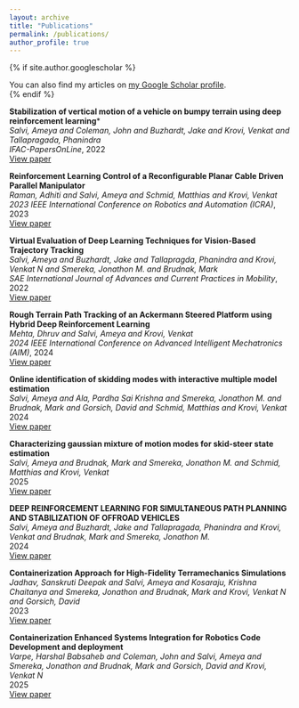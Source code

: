 ```yaml
---
layout: archive
title: "Publications"
permalink: /publications/
author_profile: true
---
```


{% if site.author.googlescholar %}
  <div class="wordwrap">You can also find my articles on <a href="{{site.author.googlescholar}}">my Google Scholar profile</a>.</div>
{% endif %}

<!-- Begin static publication list -->

**Stabilization of vertical motion of a vehicle on bumpy terrain using deep reinforcement learning***  
*Salvi, Ameya and Coleman, John and Buzhardt, Jake and Krovi, Venkat and Tallapragada, Phanindra*  
*IFAC-PapersOnLine*, 2022  
[View paper](https://linkinghub.elsevier.com/retrieve/pii/S2405896322028403)  


**Reinforcement Learning Control of a Reconfigurable Planar Cable Driven Parallel Manipulator**  
*Raman, Adhiti and Salvi, Ameya and Schmid, Matthias and Krovi, Venkat*  
*2023 IEEE International Conference on Robotics and Automation (ICRA)*, 2023  
[View paper](https://ieeexplore.ieee.org/document/10160498/)  


**Virtual Evaluation of Deep Learning Techniques for Vision-Based Trajectory Tracking**  
*Salvi, Ameya and Buzhardt, Jake and Tallapragda, Phanindra and Krovi, Venkat N and Smereka, Jonathon M. and Brudnak, Mark*  
*SAE International Journal of Advances and Current Practices in Mobility*, 2022  
[View paper](https://www.sae.org/content/2022-01-0369)  


**Rough Terrain Path Tracking of an Ackermann Steered Platform using Hybrid Deep Reinforcement Learning**  
*Mehta, Dhruv and Salvi, Ameya and Krovi, Venkat*  
*2024 IEEE International Conference on Advanced Intelligent Mechatronics (AIM)*, 2024  
[View paper](https://ieeexplore.ieee.org/document/10636992/)  


**Online identification of skidding modes with interactive multiple model estimation**  
*Salvi, Ameya and Ala, Pardha Sai Krishna and Smereka, Jonathon M. and Brudnak, Mark and Gorsich, David and Schmid, Matthias and Krovi, Venkat*  
2024  
[View paper](http://arxiv.org/abs/2409.20554)  


**Characterizing gaussian mixture of motion modes for skid-steer state estimation**  
*Salvi, Ameya and Brudnak, Mark and Smereka, Jonathon M. and Schmid, Matthias and Krovi, Venkat*  
2025  
[View paper](http://arxiv.org/abs/2505.00200)  


**DEEP REINFORCEMENT LEARNING FOR SIMULTANEOUS PATH PLANNING AND STABILIZATION OF OFFROAD VEHICLES**  
*Salvi, Ameya and Buzhardt, Jake and Tallapragada, Phanindra and Krovi, Venkat and Brudnak, Mark and Smereka, Jonathon M.*  
2024  
[View paper](https://www.sae.org/content/2024-01-3942)  


**Containerization Approach for High-Fidelity Terramechanics Simulations**  
*Jadhav, Sanskruti Deepak and Salvi, Ameya and Kosaraju, Krishna Chaitanya and Smereka, Jonathon and Brudnak, Mark and Krovi, Venkat N and Gorsich, David*  
2023  
[View paper](https://www.sae.org/content/2023-01-0105)  


**Containerization Enhanced Systems Integration for Robotics Code Development and deployment**  
*Varpe, Harshal Babsaheb and Coleman, John and Salvi, Ameya and Smereka, Jonathon and Brudnak, Mark and Gorsich, David and Krovi, Venkat N*  
2025  
[View paper](https://www.sae.org/content/2025-01-8345)  


